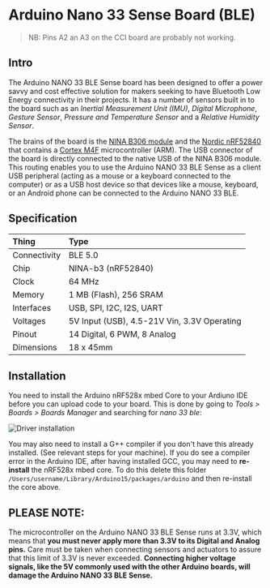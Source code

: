 # Arduino Nano 33 Sense Board (BLE)

> NB: Pins A2 an A3 on the CCI board are probably not working.

## Intro

The Arduino NANO 33 BLE Sense board has been designed to offer a power savvy and cost effective solution for makers seeking to have Bluetooth Low Energy connectivity in their projects. It has a number of sensors built in to the board such as an _Inertial Measurement Unit (IMU)_, _Digital Microphone_, _Gesture Sensor_, _Pressure and Temperature Sensor_ and a _Relative Humidity Sensor_.

The brains of the board is the [NINA B306 module](https://www.u-blox.com/sites/default/files/NINA-B3_DataSheet_%28UBX-17052099%29.pdf) and the [Nordic nRF52840](https://infocenter.nordicsemi.com/pdf/nRF52840_PS_v1.1.pdf) that contains a [Cortex M4F](https://developer.arm.com/ip-products/processors/cortex-m/cortex-m4) microcontroller (ARM). The USB connector of the board is directly connected to the native USB of the NINA B306 module. This routing enables you to use the Arduino NANO 33 BLE Sense as a client USB peripheral (acting as a mouse or a keyboard connected to the computer) or as a USB host device so that devices like a mouse, keyboard, or an Android phone can be connected to the Arduino NANO 33 BLE.

## Specification

| Thing        | Type |
|:-------------|:-----|
| Connectivity | BLE 5.0 |
| Chip         | NINA-b3 (nRF52840) |
| Clock        | 64 MHz |
| Memory       | 1 MB (Flash), 256 SRAM |
| Interfaces   | USB, SPI, I2C, I2S, UART |
| Voltages | 5V Input (USB), 4.5-21V Vin, 3.3V Operating |
| Pinout | 14 Digital, 6 PWM, 8 Analog |
| Dimensions | 18 x 45mm |


## Installation

You need to install the Arduino nRF528x mbed Core to your Ardiuno IDE before you can upload code to your board. This is done by going to _Tools > Boards > Boards Manager_ and searching for _nano 33 ble_:

![Driver installation](https://www.arduino.cc/en/uploads/Guide/MBED_Board_Insta.jpg)

You may also need to install a G++ compiler if you don't have this already installed. (See relevant steps for your machine). If you do see a compiler error in the Arduino IDE, after having installed GCC, you may need to __re-install__ the nRF528x mbed core. To do this delete this folder `/Users/username/Library/Arduino15/packages/arduino` and then re-install the core above. 

## __PLEASE NOTE:__

The microcontroller on the Arduino NANO 33 BLE Sense runs at 3.3V, which means that __you must never apply more than 3.3V to its Digital and Analog pins.__ Care must be taken when connecting sensors and actuators to assure that this limit of 3.3V is never exceeded. __Connecting higher voltage signals, like the 5V commonly used with the other Arduino boards, will damage the Arduino NANO 33 BLE Sense.__
